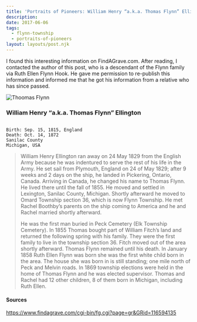 ```yaml
---
title: 'Portraits of Pioneers: William Henry “a.k.a. Thomas Flynn” Ellington'
description: 
date: 2017-06-06
tags:
  - flynn-township
  - portraits-of-pioneers
layout: layouts/post.njk
---
```


I found this interesting information on FindAGrave.com. After reading, I contacted the author of this post, who is a descendant of the Flynn family via Ruth Ellen Flynn Hook. He gave me permission to re-publish this information and informed me that he got his information from a relative who has since passed.

<img src="../../../img/croppedTHOMASFLYNN.gif" alt="Thoomas Flynn" draggable="false">

### William Henry “a.k.a. Thomas Flynn” Ellington

<code>
Birth: Sep. 15, 1815, England
Death: Oct. 14, 1872
Sanilac County
Michigan, USA
</code>

<blockquote>
<p>William Henry Ellington ran away on 24 May 1829 from the English Army because he was indentured to serve the rest of his life in the Army. He set sail from Plymouth, England on 24 of May 1829; after 9 weeks and 2 days on the ship, he landed in Pickering, Ontario, Canada. Arriving in Canada, he changed his name to Thomas Flynn. He lived there until the fall of 1855. He moved and settled in Lexington, Sanilac County, Michigan. Shortly afterward he moved to Omard Township section 36, which is now Flynn Township. He met Rachel Boothby’s parents on the ship coming to America and he and Rachel married shortly afterward.</p>

<p>He was the first man buried in Peck Cemetery (Elk Township Cemetery). In 1855 Thomas bought part of William Fitch’s land and returned the following spring with his family. They were the first family to live in the township section 36. Fitch moved out of the area shortly afterward. Thomas Flynn remained until his death.
In January 1858 Ruth Ellen Flynn was born she was the first white child born in the area. The house she was born in is still standing; one mile north of Peck and Melvin roads. In 1869 township elections were held in the home of Thomas Flynn and he was elected supervisor.
Thomas and Rachel had 12 other children, 8 of them born in Michigan, including Ruth Ellen.</p>
</blockquote>

#### Sources

<a href="https://www.findagrave.com/cgi-bin/fg.cgi?page=gr&GRid=116594135" target="_blank">https://www.findagrave.com/cgi-bin/fg.cgi?page=gr&GRid=116594135</a>